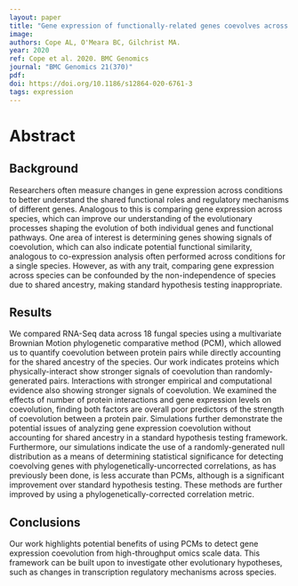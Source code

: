 ```yaml
---
layout: paper
title: "Gene expression of functionally-related genes coevolves across fungal species: detecting coevolution of gene expression using phylogenetic comparative methods"
image: 
authors: Cope AL, O'Meara BC, Gilchrist MA.
year: 2020
ref: Cope et al. 2020. BMC Genomics
journal: "BMC Genomics 21(370)"
pdf: 
doi: https://doi.org/10.1186/s12864-020-6761-3
tags: expression
---
```


# Abstract

## Background
Researchers often measure changes in gene expression across conditions to better understand the shared functional roles and regulatory mechanisms of different genes. Analogous to this is comparing gene expression across species, which can improve our understanding of the evolutionary processes shaping the evolution of both individual genes and functional pathways. One area of interest is determining genes showing signals of coevolution, which can also indicate potential functional similarity, analogous to co-expression analysis often performed across conditions for a single species. However, as with any trait, comparing gene expression across species can be confounded by the non-independence of species due to shared ancestry, making standard hypothesis testing inappropriate.

## Results
We compared RNA-Seq data across 18 fungal species using a multivariate Brownian Motion phylogenetic comparative method (PCM), which allowed us to quantify coevolution between protein pairs while directly accounting for the shared ancestry of the species. Our work indicates proteins which physically-interact show stronger signals of coevolution than randomly-generated pairs. Interactions with stronger empirical and computational evidence also showing stronger signals of coevolution. We examined the effects of number of protein interactions and gene expression levels on coevolution, finding both factors are overall poor predictors of the strength of coevolution between a protein pair. Simulations further demonstrate the potential issues of analyzing gene expression coevolution without accounting for shared ancestry in a standard hypothesis testing framework. Furthermore, our simulations indicate the use of a randomly-generated null distribution as a means of determining statistical significance for detecting coevolving genes with phylogenetically-uncorrected correlations, as has previously been done, is less accurate than PCMs, although is a significant improvement over standard hypothesis testing. These methods are further improved by using a phylogenetically-corrected correlation metric.

## Conclusions
Our work highlights potential benefits of using PCMs to detect gene expression coevolution from high-throughput omics scale data. This framework can be built upon to investigate other evolutionary hypotheses, such as changes in transcription regulatory mechanisms across species.